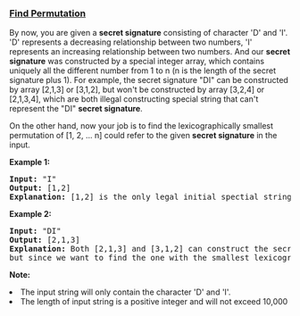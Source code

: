 ### [Find Permutation](https://leetcode.com/problems/find-permutation)

<p>
By now, you are given a <b>secret signature</b> consisting of character 'D' and 'I'. 'D' represents a decreasing relationship between two numbers, 'I' represents an increasing relationship between two numbers. And our <b>secret signature</b> was constructed by a special integer array, which contains uniquely all the different number from 1 to n (n is the length of the secret signature plus 1). For example, the secret signature "DI" can be constructed by array [2,1,3] or [3,1,2], but won't be constructed by array [3,2,4] or [2,1,3,4], which are both illegal constructing special string that can't represent the "DI" <b>secret signature</b>.
</p>

<p>
On the other hand, now your job is to find the lexicographically smallest permutation of [1, 2, ... n] could refer to the given <b>secret signature</b> in the input.
</p>

<p><b>Example 1:</b><br />
<pre>
<b>Input:</b> "I"
<b>Output:</b> [1,2]
<b>Explanation:</b> [1,2] is the only legal initial spectial string can construct secret signature "I", where the number 1 and 2 construct an increasing relationship.
</pre>
</p>

<p><b>Example 2:</b><br />
<pre>
<b>Input:</b> "DI"
<b>Output:</b> [2,1,3]
<b>Explanation:</b> Both [2,1,3] and [3,1,2] can construct the secret signature "DI", </br>but since we want to find the one with the smallest lexicographical permutation, you need to output [2,1,3]
</pre>
</p>

<p><b>Note:</b>
<li>The input string will only contain the character 'D' and 'I'.</li>
<li>The length of input string is a positive integer and will not exceed 10,000</li>
</p>